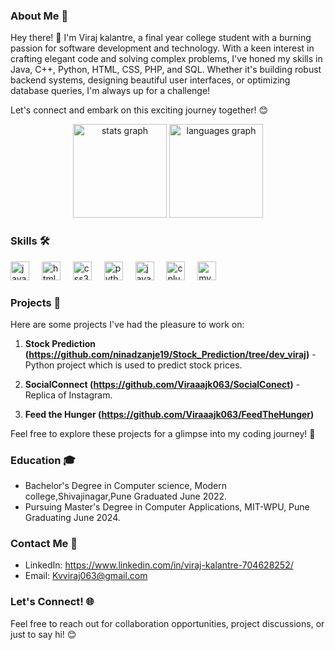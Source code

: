 ### About Me 💼
Hey there! 👋 I'm Viraj kalantre, a final year college student with a burning passion for software development and technology. With a keen interest in crafting elegant code and solving complex problems, I've honed my skills in Java, C++, Python, HTML, CSS, PHP, and SQL. Whether it's building robust backend systems, designing beautiful user interfaces, or optimizing database queries, I'm always up for a challenge!

Let's connect and embark on this exciting journey together! 😊

<div align="center">
  <img src="https://github-readme-stats.vercel.app/api?username=Viraaajk063&hide_title=false&hide_rank=false&show_icons=true&include_all_commits=true&count_private=true&disable_animations=false&theme=dracula&locale=en&hide_border=false" height="150" alt="stats graph"  />
  <img src="https://github-readme-stats.vercel.app/api/top-langs?username=Viraaajk063&locale=en&hide_title=false&layout=compact&card_width=320&langs_count=5&theme=dracula&hide_border=false" height="150" alt="languages graph"  />
</div>

### Skills 🛠️
<div align="left">
  <img src="https://cdn.jsdelivr.net/gh/devicons/devicon/icons/javascript/javascript-original.svg" height="30" alt="javascript logo"  />
  <img width="12" />
  <img src="https://cdn.jsdelivr.net/gh/devicons/devicon/icons/html5/html5-original.svg" height="30" alt="html5 logo"  />
  <img width="12" />
  <img src="https://cdn.jsdelivr.net/gh/devicons/devicon/icons/css3/css3-original.svg" height="30" alt="css3 logo"  />
  <img width="12" />
  <img src="https://cdn.jsdelivr.net/gh/devicons/devicon/icons/python/python-original.svg" height="30" alt="python logo"  />
  <img width="12" />
  <img src="https://cdn.jsdelivr.net/gh/devicons/devicon/icons/java/java-original.svg" height="30" alt="java logo"  />
  <img width="12" />
  <img src="https://cdn.jsdelivr.net/gh/devicons/devicon/icons/cplusplus/cplusplus-original.svg" height="30" alt="cplusplus logo"  />
  <img width="12" />
  <img src="https://cdn.jsdelivr.net/gh/devicons/devicon/icons/mysql/mysql-original.svg" height="30" alt="mysql logo"  />
</div>


### Projects 🚀
Here are some projects I've had the pleasure to work on:

1. **Stock Prediction (https://github.com/ninadzanje19/Stock_Prediction/tree/dev_viraj)** - Python project which is used to predict stock prices.

2. **SocialConnect (https://github.com/Viraaajk063/SocialConect)** - Replica of Instagram.

3. **Feed the Hunger (https://github.com/Viraaajk063/FeedTheHunger)**
   
Feel free to explore these projects for a glimpse into my coding journey! 🌟


### Education 🎓
- Bachelor's Degree in Computer science, Modern college,Shivajinagar,Pune Graduated June 2022.
- Pursuing Master's Degree in Computer Applications, MIT-WPU, Pune Graduating June 2024.

### Contact Me 📧
- LinkedIn: https://www.linkedin.com/in/viraj-kalantre-704628252/
- Email: Kvviraj063@gmail.com

### Let's Connect! 🌐
Feel free to reach out for collaboration opportunities, project discussions, or just to say hi! 😊
